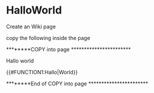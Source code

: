 # HalloWorld

Create an Wiki page 

copy the following inside the page

********COPY into page ***********************

<TAG1 arg1="xxx" arg2="xxx">
Hallo world
</TAG1>

{{#FUNCTION1:Hallo|World}}

********End of COPY into page ***********************
